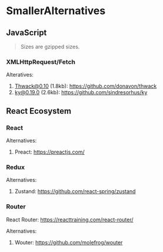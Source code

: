 # SmallerAlternatives


## JavaScript

> Sizes are gzipped sizes.

### XMLHttpRequest/Fetch

Alteratives:

1. Thwack@0.10 (1.8kb): https://github.com/donavon/thwack
2. ky@0.19.0 (2.6kb): https://github.com/sindresorhus/ky

## React Ecosystem

### React

Alternatives:

1. Preact: https://preactjs.com/

### Redux

Alternatives:

1. Zustand: https://github.com/react-spring/zustand


### Router

React Router: https://reacttraining.com/react-router/

Alternatives:
1. Wouter: https://github.com/molefrog/wouter
